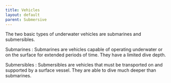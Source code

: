 ```yaml
---
title: Vehicles
layout: default
parent: Submersive
---
```



The two basic types of underwater vehicles are submarines and submersibles.

Submarines
: Submarines are vehicles capable of operating underwater or on the surface for extended periods of time. They have a limited dive depth.

Submersibles
: Submersibles are vehicles that must be transported on and supported by a surface vessel. They are able to dive much deeper than submarines.



